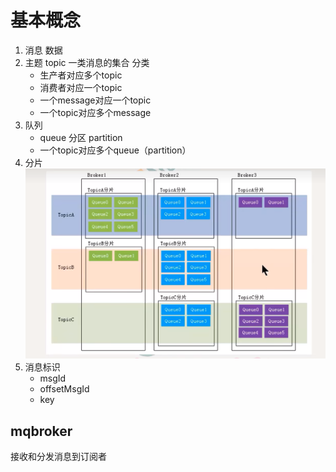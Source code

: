 # 基本概念

1. 消息 数据
2. 主题 topic 一类消息的集合  分类 
   - 生产者对应多个topic
   - 消费者对应一个topic
   - 一个message对应一个topic
   - 一个topic对应多个message
3. 队列
   - queue   分区 partition
   - 一个topic对应多个queue（partition）
4. 分片
   ![img.png](assets/img.png)
5. 消息标识 
   - msgId
   - offsetMsgId
   - key


   
## mqbroker

接收和分发消息到订阅者